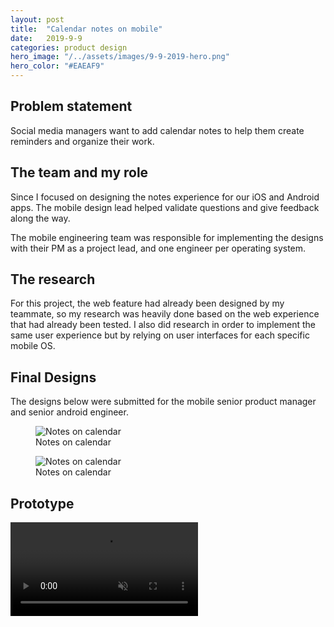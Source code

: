 ```yaml
---
layout: post
title:  "Calendar notes on mobile"
date:   2019-9-9
categories: product design
hero_image: "/../assets/images/9-9-2019-hero.png"
hero_color: "#EAEAF9"
---
```

<div class="problem-statement">
	<h2>Problem statement</h2>
	Social media managers want to add calendar notes to help them create reminders and organize their work.
</div>

## The team and my role
Since I focused on designing the notes experience for our iOS and Android apps. The mobile design lead helped validate questions and give feedback along the way.

The mobile engineering team was responsible for implementing the designs with their PM as a project lead, and one engineer per operating system.

## The research
For this project, the web feature had already been designed by my teammate, so my research was heavily done based on the web experience that had already been tested. I also did research in order to implement the same user experience but by relying on user interfaces for each specific mobile OS.

## Final Designs
The designs below were submitted for the mobile senior product manager and senior android engineer.

<figure>
	<img src="{{ site.baseurl }}/assets/images/notes-on-calendar-1.png" title="Notes on calendar" />
	<figcaption class="media-caption center">Notes on calendar</figcaption>
</figure>

<figure>
	<img src="{{ site.baseurl }}/assets/images/notes-on-calendar-2.png" title="Notes on calendar" />
	<figcaption class="media-caption center">Notes on calendar</figcaption>
</figure>

## Prototype

<video muted controls preload src="../../../assets/images/notes-on-calendar-prototype.mp4"><source src="../../../assets/images/notes-on-calendar-prototype.mp4" type="video/mp4"></video>
